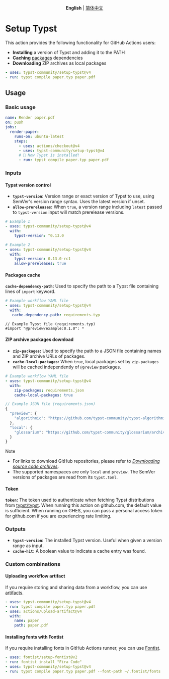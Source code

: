 <p align=center>
  <b>English</b> | <a href="https://github.com/typst-community/setup-typst/blob/main/README_zh-Hans-CN.md" hreflang="zh-Hans-CN" lang="zh-Hans-CN">简体中文</a>
</p>

# Setup Typst

This action provides the following functionality for GitHub Actions users:

- **Installing** a version of Typst and adding it to the PATH
- **Caching** [packages] dependencies
- **Downloading** ZIP archives as local packages

```yaml
- uses: typst-community/setup-typst@v4
- run: typst compile paper.typ paper.pdf
```

## Usage

### Basic usage

```yaml
name: Render paper.pdf
on: push
jobs:
  render-paper:
    runs-on: ubuntu-latest
    steps:
      - uses: actions/checkout@v4
      - uses: typst-community/setup-typst@v4
      # 🎉 Now Typst is installed!
      - run: typst compile paper.typ paper.pdf
```

### Inputs

#### Typst version control

- **`typst-version`:** Version range or exact version of Typst to use, using SemVer's version range syntax. Uses the latest version if unset.
- **`allow-prereleases`:** When `true`, a version range including `latest` passed to `typst-version` input will match prerelease versions.

```yaml
# Example 1
- uses: typst-community/setup-typst@v4
  with:
    typst-version: ^0.13.0

# Example 2
- uses: typst-community/setup-typst@v4
  with:
    typst-version: 0.13.0-rc1
    allow-prereleases: true
```

#### Packages cache

**`cache-dependency-path`:** Used to specify the path to a Typst file containing lines of `import` keyword.

```yaml
# Example workflow YAML file
- uses: typst-community/setup-typst@v4
  with:
   cache-dependency-path: requirements.typ
```

```typst
// Example Typst file (requirements.typ)
#import "@preview/example:0.1.0": *
```

#### ZIP archive packages download

- **`zip-packages`:** Used to specify the path to a JSON file containing names and ZIP archive URLs of packages.
- **`cache-local-packages`:** When `true`, local packages set by `zip-packages` will be cached independently of `@preview` packages.

```yaml
# Example workflow YAML file
- uses: typst-community/setup-typst@v4
  with:
    zip-packages: requirements.json
    cache-local-packages: true
```

```js
// Example JSON file (requirements.json)
{
  "preview": {
    "algorithmic": "https://github.com/typst-community/typst-algorithmic/archive/refs/tags/v1.0.0.zip"
  },
  "local": {
    "glossarium": "https://github.com/typst-community/glossarium/archive/refs/tags/v0.5.7.zip"
  }
}
```

> [!NOTE]
> - For links to download GitHub repositories, please refer to [_Downloading source code archives_].
> - The supported namespaces are only `local` and `preview`. The SemVer versions of packages are read from its `typst.toml`.

#### Token

**`token`:** The token used to authenticate when fetching Typst distributions from [typst/typst]. When running this action on github.com, the default value is sufficient. When running on GHES, you can pass a personal access token for github.com if you are experiencing rate limiting.

### Outputs

- **`typst-version`:** The installed Typst version. Useful when given a version range as input.
- **`cache-hit`:** A boolean value to indicate a cache entry was found.

### Custom combinations

#### Uploading workflow artifact

If you require storing and sharing data from a workflow, you can use [artifacts].

```yaml
- uses: typst-community/setup-typst@v4
- run: typst compile paper.typ paper.pdf
- uses: actions/upload-artifact@v4
  with:
    name: paper
    path: paper.pdf
```

#### Installing fonts with Fontist

If you require installing fonts in GitHub Actions runner, you can use [Fontist].

```yaml
- uses: fontist/setup-fontist@v2
- run: fontist install "Fira Code"
- uses: typst-community/setup-typst@v4
- run: typst compile paper.typ paper.pdf --font-path ~/.fontist/fonts
```

[Typst]: https://typst.app/
[typst/typst]: https://github.com/typst/typst
[packages]: https://github.com/typst/packages
[_Downloading source code archives_]: https://docs.github.com/en/repositories/working-with-files/using-files/downloading-source-code-archives
[artifacts]: https://docs.github.com/en/actions/writing-workflows/choosing-what-your-workflow-does/storing-and-sharing-data-from-a-workflow
[Fontist]: https://www.fontist.org/
